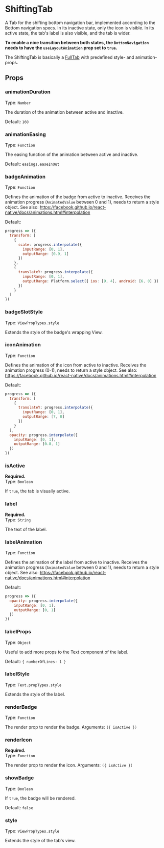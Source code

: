 <!--
  Warning: this is an automatically generated documentation.
  To change the contents of this file, edit the doc comments
  in /lib/ShiftingTab.js
-->

# ShiftingTab

A Tab for the shifting bottom navigation bar, implemented according to the
Bottom navigation specs.
In its inactive state, only the icon is visible.
In its active state, the tab's label is also visible, and the tab is wider.

**To enable a nice transition between both states, the `BottomNavigation`
needs to have the `useLayoutAnimation` prop set to `true`.**

The ShiftingTab is basically a [FullTab](./FullTab.md) with
predefined style- and animation-props.

## Props

### animationDuration

Type: `Number`

The duration of the animation between active and inactive.


Default: `160`

### animationEasing

Type: `Function`

The easing function of the animation between active and inactive.


Default: `easings.easeInOut`

### badgeAnimation

Type: `Function`

Defines the animation of the badge from active to inactive. Receives the
animation progress (`AnimatedValue` between 0 and 1), needs to return a
style object.
See also: https://facebook.github.io/react-native/docs/animations.html#interpolation


Default:  
```js
progress => ({
  transform: [
    {
      scale: progress.interpolate({
        inputRange: [0, 1],
        outputRange: [0.9, 1]
      })
    },
    {
      translateY: progress.interpolate({
        inputRange: [0, 1],
        outputRange: Platform.select({ ios: [9, 4], android: [6, 0] })
      })
    }
  ]
})
```

### badgeSlotStyle

Type: `ViewPropTypes.style`

Extends the style of the badge's wrapping View.



### iconAnimation

Type: `Function`

Defines the animation of the icon from active to inactive. Receives the
animation progress (0-1), needs to return a style object.
See also: https://facebook.github.io/react-native/docs/animations.html#interpolation


Default:  
```js
progress => ({
  transform: [
    {
      translateY: progress.interpolate({
        inputRange: [0, 1],
        outputRange: [7, 0]
      })
    }
  ],
  opacity: progress.interpolate({
    inputRange: [0, 1],
    outputRange: [0.8, 1]
  })
})
```

### isActive
**Required.**  
Type: `Boolean`

If `true`, the tab is visually active.



### label
**Required.**  
Type: `String`

The text of the label.



### labelAnimation

Type: `Function`

Defines the animation of the label from active to inactive. Receives the
animation progress (`AnimatedValue` between 0 and 1), needs to return a
style object.
See also: https://facebook.github.io/react-native/docs/animations.html#interpolation


Default:  
```js
progress => ({
  opacity: progress.interpolate({
    inputRange: [0, 1],
    outputRange: [0, 1]
  })
})
```

### labelProps

Type: `Object`

Useful to add more props to the Text component of the label.


Default: `{ numberOfLines: 1 }`

### labelStyle

Type: `Text.propTypes.style`

Extends the style of the label.



### renderBadge

Type: `Function`

The render prop to render the badge. Arguments: `({ isActive })`



### renderIcon
**Required.**  
Type: `Function`

The render prop to render the icon. Arguments: `({ isActive })`



### showBadge

Type: `Boolean`

If `true`, the badge will be rendered.


Default: `false`

### style

Type: `ViewPropTypes.style`

Extends the style of the tab's view.



